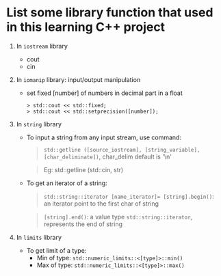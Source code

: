 
# List some library function that used in this learning C++ project


1. In `iostream` library
	- cout
	- cin

2. In `iomanip` library: input/output manipulation 
	- set fixed [number] of numbers in decimal part in a float
		```
		> std::cout << std::fixed;
		> std::cout << std::setprecision([number]);
		```

3. In `string` library
	- To input a string from any input stream, use command:
		> `std::getline ([source_iostream], [string_variable], [char_deliminate])`, char_delim default is '\n'

		> Eg: std::getline (std::cin, str)

	- To get an iterator of a string:	
		> `std::string::iterator [name_iterator]= [string].begin()`: an iterator point to the first char of string
		
		> `[string].end()`: a value type `std::string::iterator`, represents the end of string


4. In `limits` library
	- To get limit of a type: 
		- Min of type: `std::numeric_limits::<[type]>::min()`
		- Max of type: `std::numeric_limits::<[type]>::max()`
